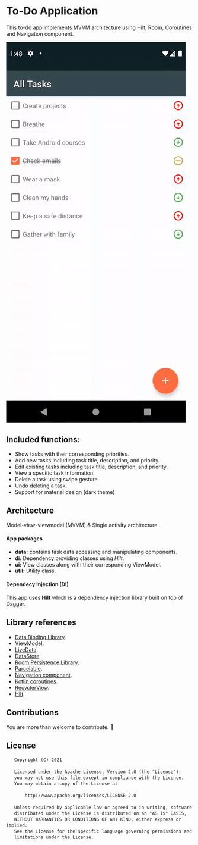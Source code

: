 # To-Do Application
This to-do app implements MVVM architecture using Hilt, Room, Coroutines and Navigation component.

![Application snapshot](https://github.com/mal7othify/to-do/blob/master/ezgif-3-e5dcf289fbf7.gif)

## Included functions: 
* Show tasks with their corresponding priorities.
* Add new tasks including task title, description, and priority.
* Edit existing tasks including task title, description, and priority.
* View a specific task information.
* Delete a task using swipe gesture.
* Undo deleting a task.
* Support for material design (dark theme)

## Architecture
Model-view-viewmodel (MVVM) & Single activity architecture.

#### App packages
* **data:** contains task data accessing and manipulating components.
* **di:** Dependency providing classes using _Hilt_.
* **ui:** View classes along with their corresponding ViewModel.
* **util:** Utility class.

#### Dependecy Injection (DI)
This app uses **Hilt** which is a dependency injection library built on top of Dagger.


## Library references 
* [Data Binding Library](https://developer.android.com/topic/libraries/data-binding/).
* [ViewModel](https://developer.android.com/topic/libraries/architecture/viewmodel).
* [LiveData](https://developer.android.com/topic/libraries/architecture/livedata).
* [DataStore](https://developer.android.com/topic/libraries/architecture/datastore).
* [Room Persistence Library](https://developer.android.com/jetpack/androidx/releases/room).
* [Parcelable](https://developer.android.com/reference/android/os/Parcelable.html).
* [Navigation component](https://developer.android.com/guide/navigation/).
* [Kotlin coroutines](https://developer.android.com/kotlin/coroutines).
* [RecyclerView](https://developer.android.com/jetpack/androidx/releases/recyclerview).
* [Hilt](https://developer.android.com/training/dependency-injection/hilt-android).

## Contributions
You are more than welcome to contribute. 🤩

## License

```
   Copyright (C) 2021

   Licensed under the Apache License, Version 2.0 (the "License");
   you may not use this file except in compliance with the License.
   You may obtain a copy of the License at

       http://www.apache.org/licenses/LICENSE-2.0

   Unless required by applicable law or agreed to in writing, software
   distributed under the License is distributed on an "AS IS" BASIS,
   WITHOUT WARRANTIES OR CONDITIONS OF ANY KIND, either express or implied.
   See the License for the specific language governing permissions and
   limitations under the License.
```
